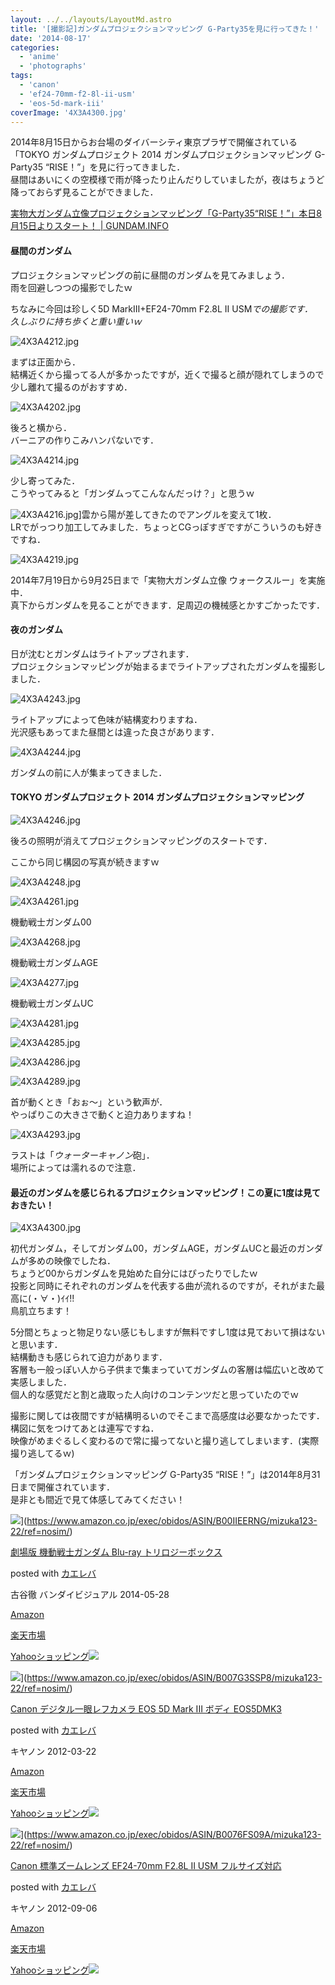```yaml
---
layout: ../../layouts/LayoutMd.astro
title: '[撮影記]ガンダムプロジェクションマッピング G-Party35を見に行ってきた！'
date: '2014-08-17'
categories:
  - 'anime'
  - 'photographs'
tags:
  - 'canon'
  - 'ef24-70mm-f2-8l-ii-usm'
  - 'eos-5d-mark-iii'
coverImage: '4X3A4300.jpg'
---
```


2014年8月15日からお台場のダイバーシティ東京プラザで開催されている「TOKYO ガンダムプロジェクト 2014 ガンダムプロジェクションマッピング G-Party35 “RISE！”」を見に行ってきました．  
昼間はあいにくの空模様で雨が降ったり止んだりしていましたが，夜はちょうど降っておらず見ることができました．

[実物大ガンダム立像プロジェクションマッピング「G\-Party35“RISE！”」本日8月15日よりスタート！ \| GUNDAM\.INFO](https://www.gundam.info/news/event/news_event_20140815_11336p.html)

#### 昼間のガンダム

プロジェクションマッピングの前に昼間のガンダムを見てみましょう．  
雨を回避しつつの撮影でしたｗ

ちなみに今回は珍しく5D MarkⅢ+EF24-70mm F2.8L II USM*での撮影です．  
久しぶりに持ち歩くと重い重いｗ*

![4X3A4212.jpg](/archive/images/14757143070_8c1eb42375_b.jpg)

まずは正面から．  
結構近くから撮ってる人が多かったですが，近くで撮ると顔が隠れてしまうので少し離れて撮るのがおすすめ．

![4X3A4202.jpg](/archive/images/14757132360_abddc0db35_b.jpg)

後ろと横から．  
バーニアの作りこみハンパないです．

![4X3A4214.jpg](/archive/images/14757273827_2a3d8f0a92_b.jpg)

少し寄ってみた．  
こうやってみると「ガンダムってこんなんだっけ？」と思うｗ

![4X3A4216.jpg](/archive/images/14943460792_f6d505f31c_b.jpg)]雲から陽が差してきたのでアングルを変えて1枚．  
LRでがっつり加工してみました．ちょっとCGっぽすぎですがこういうのも好きですね．

![4X3A4219.jpg](/archive/images/14943462442_e67ba99f03_b.jpg)

2014年7月19日から9月25日まで「実物大ガンダム立像 ウォークスルー」を実施中．  
真下からガンダムを見ることができます．足周辺の機械感とかすごかったです．

#### 夜のガンダム

日が沈むとガンダムはライトアップされます．  
プロジェクションマッピングが始まるまでライトアップされたガンダムを撮影しました．

![4X3A4243.jpg](/archive/images/14757147829_af852065d8_b.jpg)

ライトアップによって色味が結構変わりますね．  
光沢感もあってまた昼間とは違った良さがあります．

![4X3A4244.jpg](/archive/images/14757286447_2b83f401a5_b.jpg)

ガンダムの前に人が集まってきました．

#### TOKYO ガンダムプロジェクト 2014 ガンダムプロジェクションマッピング

![4X3A4246.jpg](/archive/images/14920845666_8a695a596a_b.jpg)

後ろの照明が消えてプロジェクションマッピングのスタートです．

ここから同じ構図の写真が続きますｗ

![4X3A4248.jpg](/archive/images/14757289307_6b2f59bdcc_b.jpg)

![4X3A4261.jpg](/archive/images/14757156699_d4fd2c3c5f_b.jpg)

機動戦士ガンダム00

![4X3A4268.jpg](/archive/images/14940753941_61eb11b77a_b.jpg)

機動戦士ガンダムAGE

![4X3A4277.jpg](/archive/images/14757228158_205fa603dd_b.jpg)

機動戦士ガンダムUC

![4X3A4281.jpg](/archive/images/14943486282_b46aeb0697_b.jpg)

![4X3A4285.jpg](/archive/images/14757304327_28cfb213ab_b.jpg)

![4X3A4286.jpg](/archive/images/14757305527_cf0bf2de9c_b.jpg)

![4X3A4289.jpg](/archive/images/14757172139_cac1d6c856_b.jpg)

首が動くとき「おぉ～」という歓声が．  
やっぱりこの大きさで動くと迫力ありますね！

![4X3A4293.jpg](/archive/images/14920868876_306d24186f_b.jpg)

ラストは「*ウォーターキャノン*砲」．  
場所によっては濡れるので注意．

#### 最近のガンダムを感じられるプロジェクションマッピング！この夏に1度は見ておきたい！

![4X3A4300.jpg](/archive/images/14757241538_96be3efd95_b.jpg)

初代ガンダム，そしてガンダム00，ガンダムAGE，ガンダムUCと最近のガンダムが多めの映像でしたね．  
ちょうど00からガンダムを見始めた自分にはぴったりでしたｗ  
投影と同時にそれぞれのガンダムを代表する曲が流れるのですが，それがまた最高に(・∀・)ｲｲ!!  
鳥肌立ちます！

5分間とちょっと物足りない感じもしますが無料ですし1度は見ておいて損はないと思います．  
結構動きも感じられて迫力があります．  
客層も一般っぽい人から子供まで集まっていてガンダムの客層は幅広いと改めて実感しました．  
個人的な感覚だと割と歳取った人向けのコンテンツだと思っていたのでｗ

撮影に関しては夜間ですが結構明るいのでそこまで高感度は必要なかったです．  
構図に気をつけてあとは連写ですね．  
映像がめまぐるしく変わるので常に撮ってないと撮り逃してしまいます．(実際撮り逃してるｗ)

「ガンダムプロジェクションマッピング G-Party35 “RISE！”」は2014年8月31日まで開催されています．  
是非とも間近で見て体感してみてください！

![](/archive/images/5155Ep9XQpL._SL160_.jpg)](https://www.amazon.co.jp/exec/obidos/ASIN/B00IIEERNG/mizuka123-22/ref=nosim/)

[劇場版 機動戦士ガンダム Blu-ray トリロジーボックス](https://www.amazon.co.jp/exec/obidos/ASIN/B00IIEERNG/mizuka123-22/ref=nosim/)

posted with [カエレバ](http://kaereba.com)

古谷徹 バンダイビジュアル 2014-05-28

[Amazon](http://www.amazon.co.jp/gp/search?keywords=%8C%80%8F%EA%94%C5%20%8B%40%93%AE%90%ED%8Em%83K%83%93%83_%83%80%20Blu-ray%20%83g%83%8A%83%8D%83W%81%5B%83%7B%83b%83N%83X&__mk_ja_JP=%83J%83%5E%83J%83i&tag=mizuka123-22 'アマゾン')

[楽天市場](http://hb.afl.rakuten.co.jp/hgc/032b53ee.4b34c5ee.0f4a541e.f440145e/?pc=http%3A%2F%2Fsearch.rakuten.co.jp%2Fsearch%2Fmall%2F%25E5%258A%2587%25E5%25A0%25B4%25E7%2589%2588%2520%25E6%25A9%259F%25E5%258B%2595%25E6%2588%25A6%25E5%25A3%25AB%25E3%2582%25AC%25E3%2583%25B3%25E3%2583%2580%25E3%2583%25A0%2520Blu-ray%2520%25E3%2583%2588%25E3%2583%25AA%25E3%2583%25AD%25E3%2582%25B8%25E3%2583%25BC%25E3%2583%259C%25E3%2583%2583%25E3%2582%25AF%25E3%2582%25B9%2F-%2Ff.1-p.1-s.1-sf.0-st.A-v.2%3Fx%3D0%26scid%3Daf_ich_link_urltxt%26m%3Dhttp%3A%2F%2Fm.rakuten.co.jp%2F '楽天市場')

[Yahooショッピング![](//ad.jp.ap.valuecommerce.com/servlet/gifbanner?sid=3066752&pid=881990642)](//ck.jp.ap.valuecommerce.com/servlet/referral?sid=3066752&pid=881990642&vc_url=http%3A%2F%2Fshopping.search.yahoo.co.jp%2Fsearch%3FuIv%3Don%26ei%3DUTF-8%26tab_ex%3Dcommerce%26slider%3D0%26va%3D%25E5%258A%2587%25E5%25A0%25B4%25E7%2589%2588%2520%25E6%25A9%259F%25E5%258B%2595%25E6%2588%25A6%25E5%25A3%25AB%25E3%2582%25AC%25E3%2583%25B3%25E3%2583%2580%25E3%2583%25A0%2520Blu-ray%2520%25E3%2583%2588%25E3%2583%25AA%25E3%2583%25AD%25E3%2582%25B8%25E3%2583%25BC%25E3%2583%259C%25E3%2583%2583%25E3%2582%25AF%25E3%2582%25B9 'Yahooショッピング')

![](/archive/images/41pReGl7PNL._SL160_.jpg)](https://www.amazon.co.jp/exec/obidos/ASIN/B007G3SSP8/mizuka123-22/ref=nosim/)

[Canon デジタル一眼レフカメラ EOS 5D Mark III ボディ EOS5DMK3](https://www.amazon.co.jp/exec/obidos/ASIN/B007G3SSP8/mizuka123-22/ref=nosim/)

posted with [カエレバ](http://kaereba.com)

キヤノン 2012-03-22

[Amazon](http://www.amazon.co.jp/gp/search?keywords=Canon%20%83f%83W%83%5E%83%8B%88%EA%8A%E1%83%8C%83t%83J%83%81%83%89%20EOS%205D%20Mark%20III%20%83%7B%83f%83B%20EOS5DMK3&__mk_ja_JP=%83J%83%5E%83J%83i&tag=mizuka123-22 'アマゾン')

[楽天市場](http://hb.afl.rakuten.co.jp/hgc/032b53ee.4b34c5ee.0f4a541e.f440145e/?pc=http%3A%2F%2Fsearch.rakuten.co.jp%2Fsearch%2Fmall%2FCanon%2520%25E3%2583%2587%25E3%2582%25B8%25E3%2582%25BF%25E3%2583%25AB%25E4%25B8%2580%25E7%259C%25BC%25E3%2583%25AC%25E3%2583%2595%25E3%2582%25AB%25E3%2583%25A1%25E3%2583%25A9%2520EOS%25205D%2520Mark%2520III%2520%25E3%2583%259C%25E3%2583%2587%25E3%2582%25A3%2520EOS5DMK3%2F-%2Ff.1-p.1-s.1-sf.0-st.A-v.2%3Fx%3D0%26scid%3Daf_ich_link_urltxt%26m%3Dhttp%3A%2F%2Fm.rakuten.co.jp%2F '楽天市場')

[Yahooショッピング![](//ad.jp.ap.valuecommerce.com/servlet/gifbanner?sid=3066752&pid=881990642)](//ck.jp.ap.valuecommerce.com/servlet/referral?sid=3066752&pid=881990642&vc_url=http%3A%2F%2Fshopping.search.yahoo.co.jp%2Fsearch%3FuIv%3Don%26ei%3DUTF-8%26tab_ex%3Dcommerce%26slider%3D0%26va%3DCanon%2520%25E3%2583%2587%25E3%2582%25B8%25E3%2582%25BF%25E3%2583%25AB%25E4%25B8%2580%25E7%259C%25BC%25E3%2583%25AC%25E3%2583%2595%25E3%2582%25AB%25E3%2583%25A1%25E3%2583%25A9%2520EOS%25205D%2520Mark%2520III%2520%25E3%2583%259C%25E3%2583%2587%25E3%2582%25A3%2520EOS5DMK3 'Yahooショッピング')

![](/archive/images/41voxC5-RLL._SL160_.jpg)](https://www.amazon.co.jp/exec/obidos/ASIN/B0076FS09A/mizuka123-22/ref=nosim/)

[Canon 標準ズームレンズ EF24-70mm F2.8L II USM フルサイズ対応](https://www.amazon.co.jp/exec/obidos/ASIN/B0076FS09A/mizuka123-22/ref=nosim/)

posted with [カエレバ](http://kaereba.com)

キヤノン 2012-09-06

[Amazon](http://www.amazon.co.jp/gp/search?keywords=Canon%20%95W%8F%80%83Y%81%5B%83%80%83%8C%83%93%83Y%20EF24-70mm%20F2.8L%20II%20USM%20%83t%83%8B%83T%83C%83Y%91%CE%89%9E&__mk_ja_JP=%83J%83%5E%83J%83i&tag=mizuka123-22 'アマゾン')

[楽天市場](http://hb.afl.rakuten.co.jp/hgc/032b53ee.4b34c5ee.0f4a541e.f440145e/?pc=http%3A%2F%2Fsearch.rakuten.co.jp%2Fsearch%2Fmall%2FCanon%2520%25E6%25A8%2599%25E6%25BA%2596%25E3%2582%25BA%25E3%2583%25BC%25E3%2583%25A0%25E3%2583%25AC%25E3%2583%25B3%25E3%2582%25BA%2520EF24-70mm%2520F2.8L%2520II%2520USM%2520%25E3%2583%2595%25E3%2583%25AB%25E3%2582%25B5%25E3%2582%25A4%25E3%2582%25BA%25E5%25AF%25BE%25E5%25BF%259C%2F-%2Ff.1-p.1-s.1-sf.0-st.A-v.2%3Fx%3D0%26scid%3Daf_ich_link_urltxt%26m%3Dhttp%3A%2F%2Fm.rakuten.co.jp%2F '楽天市場')

[Yahooショッピング![](//ad.jp.ap.valuecommerce.com/servlet/gifbanner?sid=3066752&pid=881990642)](//ck.jp.ap.valuecommerce.com/servlet/referral?sid=3066752&pid=881990642&vc_url=http%3A%2F%2Fshopping.search.yahoo.co.jp%2Fsearch%3FuIv%3Don%26ei%3DUTF-8%26tab_ex%3Dcommerce%26slider%3D0%26va%3DCanon%2520%25E6%25A8%2599%25E6%25BA%2596%25E3%2582%25BA%25E3%2583%25BC%25E3%2583%25A0%25E3%2583%25AC%25E3%2583%25B3%25E3%2582%25BA%2520EF24-70mm%2520F2.8L%2520II%2520USM%2520%25E3%2583%2595%25E3%2583%25AB%25E3%2582%25B5%25E3%2582%25A4%25E3%2582%25BA%25E5%25AF%25BE%25E5%25BF%259C 'Yahooショッピング')
